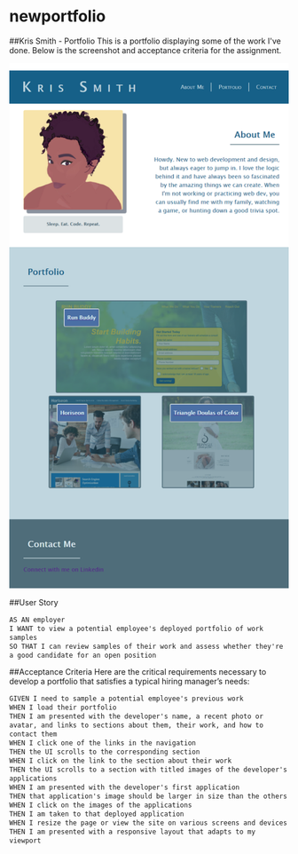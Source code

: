 # newportfolio

##Kris Smith - Portfolio
This is a portfolio displaying some of the work I've done. Below is the screenshot and acceptance criteria for the assignment.

![Screenshot of portfolio](./portfolio-screenshot.png)

##User Story
```
AS AN employer
I WANT to view a potential employee's deployed portfolio of work samples
SO THAT I can review samples of their work and assess whether they're a good candidate for an open position
```

##Acceptance Criteria
Here are the critical requirements necessary to develop a portfolio that satisfies a typical hiring manager’s needs:

```
GIVEN I need to sample a potential employee's previous work
WHEN I load their portfolio
THEN I am presented with the developer's name, a recent photo or avatar, and links to sections about them, their work, and how to contact them
WHEN I click one of the links in the navigation
THEN the UI scrolls to the corresponding section
WHEN I click on the link to the section about their work
THEN the UI scrolls to a section with titled images of the developer's applications
WHEN I am presented with the developer's first application
THEN that application's image should be larger in size than the others
WHEN I click on the images of the applications
THEN I am taken to that deployed application
WHEN I resize the page or view the site on various screens and devices
THEN I am presented with a responsive layout that adapts to my viewport
```
